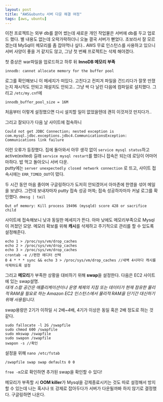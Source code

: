 ```yaml
---
layout: post
title: "AWS&ubuntu 서버 다운 해결 여정"
tags: [aws, ubuntu]
---
```


이전 프로젝트는 외부 db를 끌어 썼는데 새로운 개인 작업물은 서버에 db를 두고 업로드 했다. 별 내용도 없는데 오락가락하더니 오늘 결국 서버가 뻗었다. 초보라서 잘 모르겠는데 MySql이 메모리를 좀 잡아먹나 싶다.. AWS 무료 인스턴스를 사용하고 있으니 서버 사양이 좋을 거 같지도 않고, 그냥 첫 번째 프로젝트는 삭제 해야겠다.  

첫 증상은 war파일을 업로드하고 하루 뒤 **InnoDB 메모리 부족**  
```
innodb: cannot allocate memory for the buffer pool
```
로그를 확인해보니 이 메세지가 떠있다. 고친다고 컨피겨 파일을 건드리다가 잘못 만졌는지 재시작도 안되고 재설치도 안되고.. 그냥 싹 다 날린 다음에 컴파일로 설치했다. 그리고 `/etc/my.cnf`에  
```
innodb_buffer_pool_size = 16M
```
처음부터 이렇게 설정했으면 다시 설치할 일이 없었을텐데 괜히 이것저것 만지다가..  

그리고 잘되다가 다음 날 사이트에 접속하니  
```
Could not get JDBC Connection; nested exception is com.mysql.jdbc.exceptions.jdbc4.CommunicationsException: Communications link failure
```
이런 오류가 등장했다. 집에 돌아와서 아무 생각 없이 `service mysql status`하고 active(exited) 길래 `service mysql restart`를 했더니 접속은 되는데 로딩이 어마어마하다. 밥 먹고 돌아오니 서버 다운.  
putty에는 `server unexpectedly closed network connection` 로 뜨고, 사이트 접속시에는 `ERR_TIMED_OUT`이 떴다.  


두 시간 동안 마음 졸이며 구글링하다가 도저히 안되겠어서 아마존에 한영을 섞어 메일을 보냈다. 그런데 보내자마자 putty 접속 성공 머쓱; 접속 성공하자마자 커널 로그를 확인했다. `dmesg | tail`  
```
Out of memory: Kill process 19496 (mysqld) score 428 or sacrifice child
```
사이트에 접속해보니 낮과 동일한 메세지가 뜬다. 아마 낮에도 메모리부족으로 Mysql이 꺼졌던 모양. 메모리 확보를 위해 **캐시**를 삭제하고 주기적으로 관리를 할 수 있도록 설정해준다.  
```
echo 1 > /proc/sys/vm/drop_caches
echo 2 > /proc/sys/vm/drop_caches
echo 3 > /proc/sys/vm/drop_caches
crontab -e //편한 에디터 선택
0 4 * * * sync && echo 3 > /proc/sys/vm/drop_caches //새벽 4시마다 캐시를 삭제하도록 설정
```

그리고 **메모리**가 부족한 상황을 대비하기 위해 **swap**을 설정한다. 다음은 EC2 사이트에 있는 swap설명.  
*대개 스왑 공간은 애플리케이션이나 운영 체제의 지침 또는 데이터가 현재 점유한 물리적 RAM을 필요로 하는 Amazon EC2 인스턴스에서 물리적 RAM을 단기간 대신하기 위해 사용됩니다.*  

swap용량은 2기가 이하일 시 2배~4배, 4기가 이상은 동일 혹은 2배 정도로 하는 것 같다.  

```
sudo fallocate -l 2G /swapfile
sudo chmod 600 /swapfile
sudo mkswap /swapfile
sudo swapon /swapfile
swapon -s //확인
```
설정을 위해 `nano /etc/fstab`  
```
/swapfile swap swap defaults 0 0
```
`free -m`으로 확인하면 추가된 swap을 확인할 수 있다!  

메모리가 부족할 시 **OOM killer**가 Mysql을 강제종료시키는 것도 따로 설정해서 방지할 수 있는데 나는 혹시나 또 강제로 잡아두다가 서버가 다운될까봐 하지 않기로 결정했다. 구글링하면 나온다.
